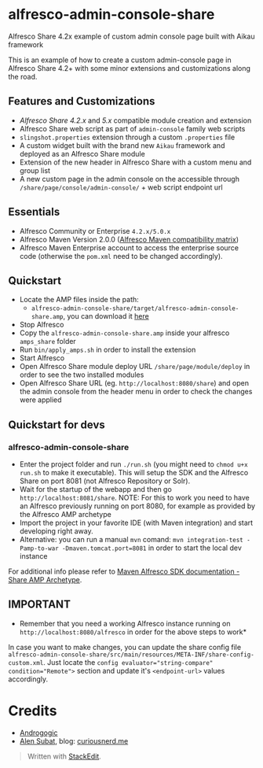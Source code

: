 # alfresco-admin-console-share
Alfresco Share 4.2x example of custom admin console page built with Aikau framework

This is an example of how to create a custom admin-console page in Alfresco Share 4.2+ with some minor extensions and customizations along the road.

## Features and Customizations

- *Alfresco Share 4.2.x* and *5.x* compatible module creation and extension
- Alfresco Share web script as part of `admin-console` family web scripts
- `slingshot.properties` extension through a custom `.properties` file
- A custom widget built with the brand new `Aikau` framework and deployed as an Alfresco Share module
- Extension of the new header in Alfresco Share with a custom menu and group list
- A new custom page in the admin console on the accessible through `/share/page/console/admin-console/` + web script endpoint url

## Essentials

- Alfresco Community or Enterprise `4.2.x/5.0.x`
- Alfresco Maven Version 2.0.0 ([Alfresco Maven compatibility matrix](http://docs.alfresco.com/5.0/concepts/alfresco-sdk-compatibility.html))
- Alfresco Maven Enterprise account to access the enterprise source code (otherwise the `pom.xml` need to be changed accordingly).

## Quickstart

- Locate the AMP files inside the path:
	- `alfresco-admin-console-share/target/alfresco-admin-console-share.amp`, you can download it [here](target/alfresco-admin-console-share.amp)
- Stop Alfresco
- Copy the `alfresco-admin-console-share.amp` inside your alfresco `amps_share` folder
- Run `bin/apply_amps.sh` in order to install the extension
- Start Alfresco
- Open Alfresco Share module deploy URL `/share/page/module/deploy` in order to see the two installed modules
- Open Alfresco Share URL (eg. `http://localhost:8080/share`) and open the admin console from the header menu in order to check the changes were applied 

## Quickstart for devs

### alfresco-admin-console-share

- Enter the project folder and run `./run.sh` (you might need to `chmod u+x run.sh` to make it executable). This will setup the SDK and the Alfresco Share on port 8081 (not Alfresco Repository or Solr).
- Wait for the startup of the webapp and then go `http://localhost:8081/share`. NOTE: For this to work you need to have an Alfresco previously running on port 8080, for example as provided by the Alfresco AMP archetype
- Import the project in your favorite IDE (with Maven integration) and start developing right away.
- Alternative: you can run a manual `mvn` comand: `mvn integration-test -Pamp-to-war -Dmaven.tomcat.port=8081` in order to start the local dev instance

For additional info please refer to [Maven Alfresco SDK documentation - Share AMP Archetype](https://artifacts.alfresco.com/nexus/content/groups/public/alfresco-sdk-aggregator/latest/archetypes/share-amp-archetype/index.html).

## IMPORTANT

* Remember that you need a working Alfresco instance running on `http://localhost:8080/alfresco` in order for the above steps to work*

In case you want to make changes, you can update the share config file  `alfresco-admin-console-share/src/main/resources/META-INF/share-config-custom.xml`. Just locate the `config evaluator="string-compare" condition="Remote">` section and update it's `<endpoint-url>` values accordingly.

# Credits

- [Androgogic](http://www.androgogic.com/)
- [Alen Subat](http://alensubat.me/), blog: [curiousnerd.me](http://www.curiousnerd.me/)

> Written with [StackEdit](https://stackedit.io/).